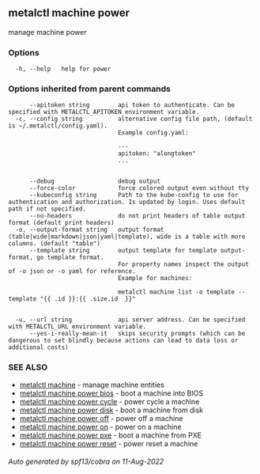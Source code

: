 ## metalctl machine power

manage machine power

### Options

```
  -h, --help   help for power
```

### Options inherited from parent commands

```
      --apitoken string        api token to authenticate. Can be specified with METALCTL_APITOKEN environment variable.
  -c, --config string          alternative config file path, (default is ~/.metalctl/config.yaml).
                               Example config.yaml:
                               
                               ---
                               apitoken: "alongtoken"
                               ...
                               
                               
      --debug                  debug output
      --force-color            force colored output even without tty
      --kubeconfig string      Path to the kube-config to use for authentication and authorization. Is updated by login. Uses default path if not specified.
      --no-headers             do not print headers of table output format (default print headers)
  -o, --output-format string   output format (table|wide|markdown|json|yaml|template), wide is a table with more columns. (default "table")
      --template string        output template for template output-format, go template format.
                               For property names inspect the output of -o json or -o yaml for reference.
                               Example for machines:
                               
                               metalctl machine list -o template --template "{{ .id }}:{{ .size.id  }}"
                               
                               
  -u, --url string             api server address. Can be specified with METALCTL_URL environment variable.
      --yes-i-really-mean-it   skips security prompts (which can be dangerous to set blindly because actions can lead to data loss or additional costs)
```

### SEE ALSO

* [metalctl machine](metalctl_machine.md)	 - manage machine entities
* [metalctl machine power bios](metalctl_machine_power_bios.md)	 - boot a machine into BIOS
* [metalctl machine power cycle](metalctl_machine_power_cycle.md)	 - power cycle a machine
* [metalctl machine power disk](metalctl_machine_power_disk.md)	 - boot a machine from disk
* [metalctl machine power off](metalctl_machine_power_off.md)	 - power off a machine
* [metalctl machine power on](metalctl_machine_power_on.md)	 - power on a machine
* [metalctl machine power pxe](metalctl_machine_power_pxe.md)	 - boot a machine from PXE
* [metalctl machine power reset](metalctl_machine_power_reset.md)	 - power reset a machine

###### Auto generated by spf13/cobra on 11-Aug-2022
